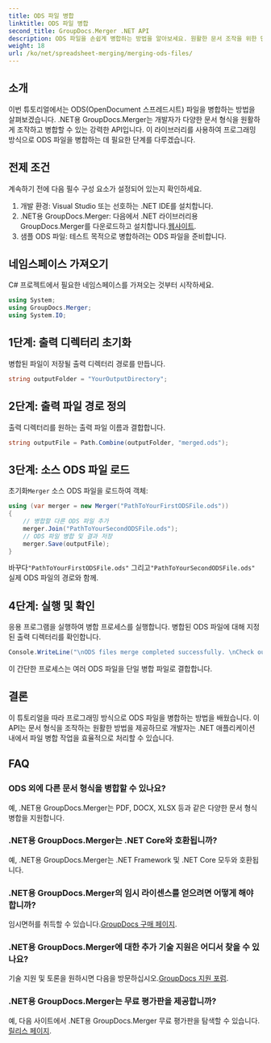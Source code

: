 ```yaml
---
title: ODS 파일 병합
linktitle: ODS 파일 병합
second_title: GroupDocs.Merger .NET API
description: ODS 파일을 손쉽게 병합하는 방법을 알아보세요. 원활한 문서 조작을 위한 단계별 가이드를 따르세요.
weight: 18
url: /ko/net/spreadsheet-merging/merging-ods-files/
---
```

## 소개
이번 튜토리얼에서는 ODS(OpenDocument 스프레드시트) 파일을 병합하는 방법을 살펴보겠습니다. .NET용 GroupDocs.Merger는 개발자가 다양한 문서 형식을 원활하게 조작하고 병합할 수 있는 강력한 API입니다. 이 라이브러리를 사용하여 프로그래밍 방식으로 ODS 파일을 병합하는 데 필요한 단계를 다루겠습니다.
## 전제 조건
계속하기 전에 다음 필수 구성 요소가 설정되어 있는지 확인하세요.
1. 개발 환경: Visual Studio 또는 선호하는 .NET IDE를 설치합니다.
2.  .NET용 GroupDocs.Merger: 다음에서 .NET 라이브러리용 GroupDocs.Merger를 다운로드하고 설치합니다.[웹사이트](https://releases.groupdocs.com/merger/net/).
3. 샘플 ODS 파일: 테스트 목적으로 병합하려는 ODS 파일을 준비합니다.

## 네임스페이스 가져오기
C# 프로젝트에서 필요한 네임스페이스를 가져오는 것부터 시작하세요.
```csharp
using System; 
using GroupDocs.Merger;
using System.IO;
```
## 1단계: 출력 디렉터리 초기화
병합된 파일이 저장될 출력 디렉터리 경로를 만듭니다.
```csharp
string outputFolder = "YourOutputDirectory";
```
## 2단계: 출력 파일 경로 정의
출력 디렉터리를 원하는 출력 파일 이름과 결합합니다.
```csharp
string outputFile = Path.Combine(outputFolder, "merged.ods");
```
## 3단계: 소스 ODS 파일 로드
 초기화`Merger` 소스 ODS 파일을 로드하여 객체:
```csharp
using (var merger = new Merger("PathToYourFirstODSFile.ods"))
{
    // 병합할 다른 ODS 파일 추가
    merger.Join("PathToYourSecondODSFile.ods");
    // ODS 파일 병합 및 결과 저장
    merger.Save(outputFile);
}
```
 바꾸다`"PathToYourFirstODSFile.ods"` 그리고`"PathToYourSecondODSFile.ods"` 실제 ODS 파일의 경로와 함께.
## 4단계: 실행 및 확인
응용 프로그램을 실행하여 병합 프로세스를 실행합니다. 병합된 ODS 파일에 대해 지정된 출력 디렉터리를 확인합니다.
```csharp
Console.WriteLine("\nODS files merge completed successfully. \nCheck output in {0}", outputFolder);
```
이 간단한 프로세스는 여러 ODS 파일을 단일 병합 파일로 결합합니다.

## 결론
이 튜토리얼을 따라 프로그래밍 방식으로 ODS 파일을 병합하는 방법을 배웠습니다. 이 API는 문서 형식을 조작하는 원활한 방법을 제공하므로 개발자는 .NET 애플리케이션 내에서 파일 병합 작업을 효율적으로 처리할 수 있습니다.

## FAQ
### ODS 외에 다른 문서 형식을 병합할 수 있나요?
예, .NET용 GroupDocs.Merger는 PDF, DOCX, XLSX 등과 같은 다양한 문서 형식 병합을 지원합니다.
### .NET용 GroupDocs.Merger는 .NET Core와 호환됩니까?
예, .NET용 GroupDocs.Merger는 .NET Framework 및 .NET Core 모두와 호환됩니다.
### .NET용 GroupDocs.Merger의 임시 라이센스를 얻으려면 어떻게 해야 합니까?
 임시면허를 취득할 수 있습니다.[GroupDocs 구매 페이지](https://purchase.groupdocs.com/temporary-license/).
### .NET용 GroupDocs.Merger에 대한 추가 기술 지원은 어디서 찾을 수 있나요?
 기술 지원 및 토론을 원하시면 다음을 방문하십시오.[GroupDocs 지원 포럼](https://forum.groupdocs.com/c/merger/32).
### .NET용 GroupDocs.Merger는 무료 평가판을 제공합니까?
 예, 다음 사이트에서 .NET용 GroupDocs.Merger 무료 평가판을 탐색할 수 있습니다.[릴리스 페이지](https://releases.groupdocs.com/).